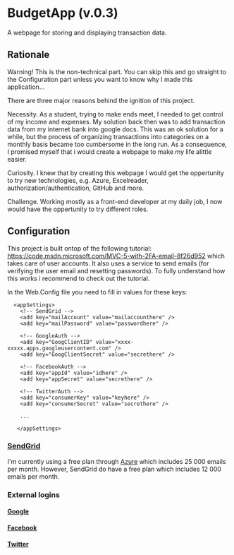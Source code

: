 # BudgetApp (v.0.3)
A webpage for storing and displaying transaction data.

## Rationale

Warning! This is the non-technical part. You can skip this and go straight to the Configuration part unless you want to know why I made this application...

There are three major reasons behind the ignition of this project.

Necessity. As a student, trying to make ends meet, I needed to get control of my income and expenses. My solution back then was to add transaction data from my internet bank into google docs. This was an ok solution for a while, but the process of organizing transactions into categories on a monthly basis became too cumbersome in the long run. As a consequence, I promised myself that i would create a webpage to make my life alittle easier.

Curiosity. I knew that by creating this webpage I would get the oppertunity to try new technologies, e.g. Azure, Excelreader, authorization/authentication, GitHub and more.

Challenge. Working mostly as a front-end developer at my daily job, I now would have the oppertunity to try different roles.

## Configuration

This project is built ontop of the following tutorial: https://code.msdn.microsoft.com/MVC-5-with-2FA-email-8f26d952 which takes care of user accounts. It also uses a service to send emails (for verifying the user email and resetting passwords). To fully understand how this works i recommend to check out the tutorial.

In the Web.Config file you need to fill in values for these keys:

      <appSettings>
        <!-- SendGrid --> 
        <add key="mailAccount" value="mailaccounthere" />
        <add key="mailPassword" value="passwordhere" />
        
        <!-- GoogleAuth -->
        <add key="GoogClientID" value="xxxx-xxxxx.apps.googleusercontent.com" />
        <add key="GoogClientSecret" value="secrethere" />
        
        <!-- FacebookAuth -->
        <add key="appId" value="idhere" />
        <add key="appSecret" value="secrethere" />
        
        <!-- TwitterAuth -->
        <add key="consumerKey" value="keyhere" />
        <add key="consumerSecret" value="secrethere" />
        
        ...
        
       </appSettings>

### [SendGrid](http://sendgrid.com/)

I'm currently using a free plan through [Azure](http://azure.microsoft.com/) which includes 25 000 emails per month. However, SendGrid do have a free plan which includes 12 000 emails per month.

### External logins

#### [Google](https://console.developers.google.com/)

#### [Facebook](https://developers.facebook.com/)

#### [Twitter](https://apps.twitter.com/)
